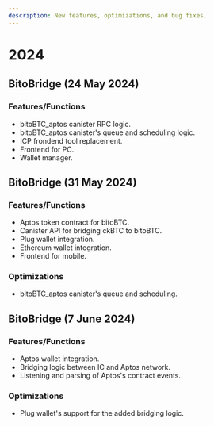 ```yaml
---
description: New features, optimizations, and bug fixes.
---
```


# 2024

## BitoBridge  (24 May 2024)

### Features/Functions

* bitoBTC\_aptos canister RPC logic.
* bitoBTC\_aptos canister's queue and scheduling logic.
* ICP frondend tool replacement.
* Frontend for PC.
* Wallet manager.



## BitoBridge  (31 May 2024)

### Features/Functions

* Aptos token contract for bitoBTC.
* Canister API for bridging ckBTC to bitoBTC.
* Plug wallet integration.
* Ethereum wallet integration.
* Frontend for mobile.

### Optimizations

* bitoBTC\_aptos canister's queue and scheduling.



## BitoBridge  (7 June 2024)

### Features/Functions

* Aptos wallet integration.
* Bridging logic between IC and Aptos network.
* Listening and parsing of Aptos's contract events.

### Optimizations

* Plug wallet's support for the added bridging logic.

###
